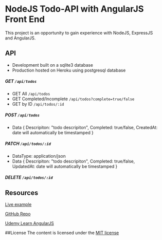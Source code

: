 # NodeJS Todo-API with AngularJS Front End
This project is an opportunity to gain experience with NodeJS, ExpressJS and AngularJS.

## API
- Development built on a sqlite3 database
- Production hosted on Heroku using postgresql database

##### GET `/api/todos`
- GET All `/api/todos`
- GET Completed/Incomplete `/api/todos?complete=true/false`
- GET by ID `/api/todos/:id`
 
##### POST `/api/todos`
- Data {
    Descripiton: "todo descripiton",
    Completed: true/false,
    CreatedAt: date will automatically be timestamped 
  }

##### PATCH `/api/todos/:id`
- DataType: application/json
- Data {
    Descripiton: "todo descripiton",
    Completed: true/false,
    UpdatedAt: date will automatically be timestamped
  }

##### DELETE `/api/todos/:id`

## Resources
[Live example](http://todo-api-360paradigm.herokuapp.com/)

[GitHub Repo](https://github.com/cbm360/todo-api/)

[Udemy Learn AngularJS](https://www.udemy.com/learn-angularjs/learn/v4/overview)

##License
The content is licensed under the [MIT license](https://opensource.org/licenses/mit-license.php)

